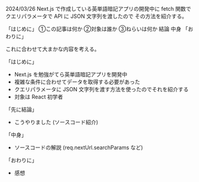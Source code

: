 2024/03/26
Next.js で作成している英単語暗記アプリの開発中に fetch 関数でクエリパラメータで API に JSON 文字列を渡したので
その方法を紹介する。

「はじめに」
①この記事は何か
②対象は誰か
③ねらいは何か
結論
中身
「おわりに」

これに合わせて大まかな内容を考える。

「はじめに」
- Next.js を勉強がてら英単語暗記アプリを開発中
- 複雑な条件に合わせてデータを取得する必要があった
- クエリパラメータに JSON 文字列を渡す方法を使ったのでそれを紹介する
- 対象は React 初学者

「先に結論」
- こうやりました (ソースコード紹介)

「中身」
- ソースコードの解説 (req.nextUrl.searchParams など)

「おわりに」
- 感想
